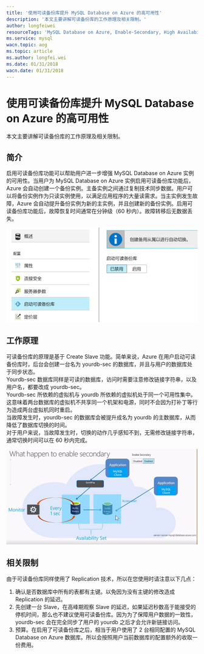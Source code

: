 ```yaml
---
title: '使用可读备份库提升 MySQL Database on Azure 的高可用性'
description: '本文主要讲解可读备份库的工作原理及相关限制。'
author: longfeiwei
resourceTags: 'MySQL Database on Azure, Enable-Secondary, High Availability'
ms.service: mysql
wacn.topic: aog
ms.topic: article
ms.author: longfei.wei
ms.date: 01/31/2018
wacn.date: 01/31/2018
---
```


# 使用可读备份库提升 MySQL Database on Azure 的高可用性

本文主要讲解可读备份库的工作原理及相关限制。

## 简介

启用可读备份库功能可以帮助用户进一步增强 MySQL Database on Azure 实例的可用性。当用户为 MySQL Database on Azure 实例启用可读备份库功能后，Azure 会自动创建一个备份实例。主备实例之间通过复制技术同步数据。用户可以将备份实例作为只读实例使用，以满足应用程序的大量读需求。当主实例发生故障，Azure 会自动提升备份实例为新的主实例，并且创建新的备份实例。启用可读备份库功能后，故障恢复时间通常在分钟级（60 秒内）。故障转移后无数据丢失。

![01](media/aog-mysql-howto-enable-secondary-improve-availability/01.png)

## 工作原理

可读备份库的原理是基于 Create Slave 功能。简单来说，Azure 在用户启动可读备份库时，后台会创建一台名为 yourdb-sec 的数据库，并且与用户的数据库处于同步状态。<br>
Yourdb-sec 数据库同样是可读的数据库，访问时需要注意修改链接字符串，以及用户名，都要改成 yourdb-sec。<br>
Yourdb-sec 所依赖的虚拟机与 yourdb 所依赖的虚拟机处于同一个可用性集中。这意味着两台数据库的虚拟机不共享同一个机架和电源，同时不会因为打补丁等行为造成两台虚拟机同时重启。<br>
当故障发生时，yourdb-sec 的数据库会被提升成名为 yourdb 的主数据库，从而降低了数据库切换的时间。<br>
对于用户来说，当故障发生时，切换的动作几乎感知不到，无需修改链接字符串，通常切换时间可以在 60 秒内完成。<br>

![02](media/aog-mysql-howto-enable-secondary-improve-availability/02.png)

## 相关限制

由于可读备份库同样使用了 Replication 技术，所以在您使用时请注意以下几点：

1. 确认是否数据库中所有的表都有主键。以免因为没有主键的修改造成 Replication 的延迟。
2. 先创建一台 Slave，在高峰期观察 Slave 的延迟，如果延迟秒数高于能接受的停机时间，那么也不建议使用可读备份库。因为为了保障用户数据的一致性，yourdb-sec 会在完全同步了用户的 yourdb 之后才会允许新链接访问。
3. 预算。在启用了可读备份库之后，相当于用户使用了 2 台相同配置的 MySQL Database on Azure 数据库。所以会按照用户当前数据库的配置额外的收取一份费用。
